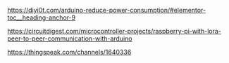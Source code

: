 https://diyi0t.com/arduino-reduce-power-consumption/#elementor-toc__heading-anchor-9

https://circuitdigest.com/microcontroller-projects/raspberry-pi-with-lora-peer-to-peer-communication-with-arduino

https://thingspeak.com/channels/1640336
